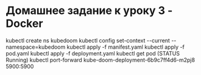 # Домашнее задание к уроку 3 - Docker


kubectl create ns kubedoom
kubectl config set-context --current --namespace=kubedoom
kubectl apply -f manifest.yaml 
kubectl apply -f pod.yaml
kubectl apply -f deployment.yaml 
kubectl get pod 
(STATUS Running)
kubectl port-forward kube-doom-deployment-6b9c7ff4d6-m2pj8 5900:5900










